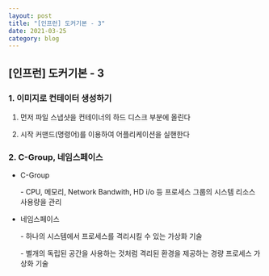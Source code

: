 ```yaml
---
layout: post
title: "[인프런] 도커기본 - 3"
date: 2021-03-25
category: blog
---
```


## [인프런] 도커기본 - 3

### 1. 이미지로 컨테이터 생성하기

1. 먼저 파일 스냅샷을 컨테이너의 하드 디스크 부분에 올린다

2. 시작 커맨드(명령어)를 이용하여 어플리케이션을 실핸한다

### 2. C-Group, 네임스페이스

- C-Group

  \- CPU, 메모리, Network Bandwith, HD i/o 등 프로세스 그룹의 시스템 리소스 사용량을 관리

- 네임스페이스

  \- 하나의 시스템에서 프로세스를 격리시킬 수 있는 가상화 기술

  \- 별개의 독립된 공간을 사용하는 것처럼 격리된 환경을 제공하는 경량 프로세스 가상화 기술









